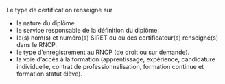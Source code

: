 Le type de certification renseigne sur

- la nature du diplôme.
- le service responsable de la définition du diplôme.
- le(s) nom(s) et numéro(s) SIRET du ou des certificateur(s) renseigné(s) dans le RNCP.
- le type d’enregistrement au RNCP (de droit ou sur demande).
- la voie d’accès à la formation (apprentissage, expérience, candidature individuelle, contrat de professionnalisation, formation continue et formation statut élève).
